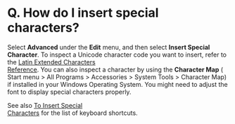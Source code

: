 # Q. How do I insert special characters?

Select **Advanced** under the **Edit** menu, and then select **Insert Special**
**Character**. To inspect a Unicode character code you want to insert, refer to
the
[Latin Extended Characters \
Reference](../../howto/edit/special_char_sample).
You can also inspect a character by using the **Character Map** ( Start menu > All Programs >
Accessories > System Tools > Character Map) if installed in your Windows Operating System. You
might need to adjust the font to display special characters properly.

See also [To Insert Special \
Characters](../../howto/edit/edit_special_char) for the list of keyboard shortcuts.
